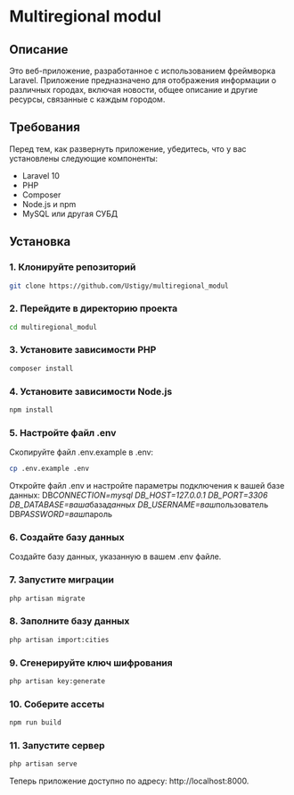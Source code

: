 # Multiregional modul

## Описание

Это веб-приложение, разработанное с использованием фреймворка Laravel. Приложение предназначено для отображения информации о различных городах, включая новости, общее описание и другие ресурсы, связанные с каждым городом.

## Требования

Перед тем, как развернуть приложение, убедитесь, что у вас установлены следующие компоненты:

-   Laravel 10
-   PHP
-   Composer
-   Node.js и npm
-   MySQL или другая СУБД

## Установка

### 1. Клонируйте репозиторий

```bash
git clone https://github.com/Ustigy/multiregional_modul
```

### 2. Перейдите в директорию проекта

```bash
cd multiregional_modul
```

### 3. Установите зависимости PHP

```bash
composer install
```

### 4. Установите зависимости Node.js

```bash
npm install
```

### 5. Настройте файл .env

Скопируйте файл .env.example в .env:

```bash
cp .env.example .env
```

Откройте файл .env и настройте параметры подключения к вашей базе данных:
DB*CONNECTION=mysql
DB_HOST=127.0.0.1
DB_PORT=3306
DB_DATABASE=ваша*база*данных
DB_USERNAME=ваш*пользователь
DB*PASSWORD=ваш*пароль

### 6. Создайте базу данных

Создайте базу данных, указанную в вашем .env файле.

### 7. Запустите миграции

```bash
php artisan migrate
```

### 8. Заполните базу данных

```bash
php artisan import:cities
```

### 9. Сгенерируйте ключ шифрования

```bash
php artisan key:generate
```

### 10. Соберите ассеты

```bash
npm run build
```

### 11. Запустите сервер

```bash
php artisan serve
```

Теперь приложение доступно по адресу: http://localhost:8000.
